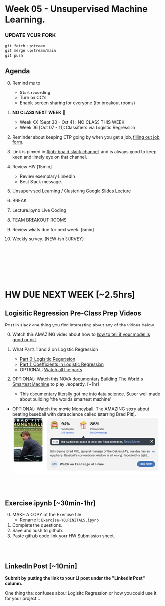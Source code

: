 # Week 05 - Unsupervised Machine Learning.

### UPDATE YOUR FORK
```
git fetch upstream
git merge upstream/main
git push
```

## Agenda 
0. Remind me to 
    * Start recording
    * Turn on CC's 
    * Enable screen sharing for everyone (for breakout rooms)
0. **NO CLASS NEXT WEEK 🥳**
    * Week XX [Sept 30 - Oct 4] : NO CLASS THIS WEEK 
    * Week 06 [Oct 07 - 11]: Classifiers via Logistic Regression 

0. Reminder about keeping CTP going by when you get a job, [filling out job form](https://docs.google.com/forms/d/1NUKPzG_vYJFvz0EDZMA2QrTxFw40Uis2eNUyiz1bhaY/edit). 
0. Link is pinned in [#job-board slack channel](https://ctp2024.slack.com/archives/C078HN1GN9L/p1726597800933019), and is always good to keep keen and timely eye on that channel. 

0. Review HW  [15min]
    * Review exemplary LinkedIn 
    * Best Slack message. 

0. Unsupervised Learning / Clustering [Google Slides Lecture](https://docs.google.com/presentation/d/1h_SIuiRLayySgDHewUT5YwF5gMbX8KccvqHQHNPXx2A/edit#slide=id.g2fdba9c0d52_0_399)
0. BREAK
0. Lecture.ipynb Live Coding
0. TEAM BREAKOUT ROOMS
0. Review whats due for next week. [5min]
0. Weekly survey. (NEW-ish SURVEY)

<br>
<br>
<br>


<br>
<br>
<br>

# HW DUE NEXT WEEK [~2.5hrs]

## Logisitic Regression Pre-Class Prep Videos 
Post in slack one thing you find interesting about any of the vidoes below. 

0. Watch this AMAZING video about how to [how to tell if your model is good or not](https://www.youtube.com/watch?v=Kdsp6soqA7o&ab_channel=StatQuestwithJoshStarmer).
0. What Parts 1 and 2 on Logistic Regression
    * [Part 0: Logisitic Regerssion](https://www.youtube.com/watch?v=yIYKR4sgzI8&list=PLblh5JKOoLUKxzEP5HA2d-Li7IJkHfXSe&index=1&t=424s&ab_channel=StatQuestwithJoshStarmer) 
    * [Part 1: Coefficients in Logistic Regression](https://www.youtube.com/watch?v=vN5cNN2-HWE&list=PLblh5JKOoLUKxzEP5HA2d-Li7IJkHfXSe&index=2&t=834s&ab_channel=StatQuestwithJoshStarmer)
    * OPTIONAL:  [Watch all the parts](https://www.youtube.com/playlist?list=PLblh5JKOoLUKxzEP5HA2d-Li7IJkHfXSe)
 
1. OPTIONAL: Watch this NOVA documentary [Building The World's Smartest Machine](https://youtu.be/4svcCJJ6ciw?si=ERSmoLJOEhIAKVqp) to play Jeopardy. [~1hr]
    * This documentary literally got me into data science. Super well made about building 'the worlds smartest machine' 
* OPTIONAL:  Watch the movie [Moneyball](https://www.youtube.com/watch?v=D1R-LwHbld4&ab_channel=SonyPicturesEntertainment). The AMAZING story about beating baseball with data science called (starring Brad Pitt).  
![alt text](images/brad-pitt.png)
<br>
<br>

## Exercise.ipynb [~30min-1hr]
0. MAKE A COPY of the Exercise file.
    * Rename it `Exercise-YOURINITALS.ipynb`
0. Complete the questions.
0. Save and push to github.
0. Paste github code link your HW Submission sheet. 

<br>
<br>


## LinkedIn Post [~10min]
__Submit by putting the link to your LI post under the "LinkedIn Post" column.__

One thing that confuses about Logisitc Regression or how you could use it for your project...  
